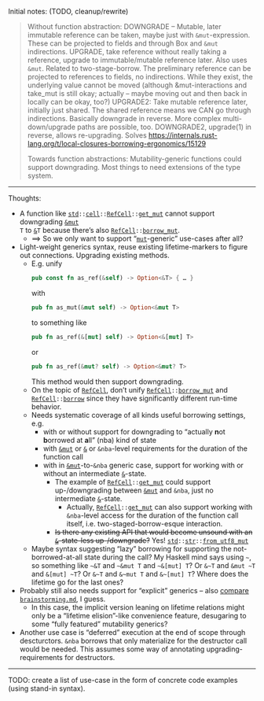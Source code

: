 Initial notes: (TODO, cleanup/rewrite)

> Without function abstraction: DOWNGRADE – Mutable, later immutable reference can be taken, maybe just with `&mut`-expression.
> These can be projected to fields and through Box and `&mut` indirections. UPGRADE, take reference without really taking a reference,
> upgrade to immutable/mutable reference later. Also uses `&mut`. Related to two-stage-borrow. The preliminary reference can be projected
> to references to fields, no indirections. While they exist, the underlying value cannot be moved (although &mut-interactions and take_mut
> is still okay; actually – maybe moving out and then back in locally can be okay, too?) UPGRADE2: Take mutable reference later, initially just shared.
> The shared reference means we CAN go through indirections. Basically downgrade in reverse. More complex multi-down/upgrade paths are possible, too.
> DOWNGRADE2, upgrade(1) in reverse, allows re-upgrading. Solves https://internals.rust-lang.org/t/local-closures-borrowing-ergonomics/15129
>
> Towards function abstractions: Mutability-generic functions could support downgrading. Most things to need extensions of the type system.

<hr>

Thoughts:
*   A function like <code>[std]::[cell]::[RefCell]::[get_mut]</code> cannot support downgrading <code>[&mut] T</code> to <code>[&]T</code>
    because there’s also <code>[RefCell]::[borrow_mut]</code>.
    *   ⟹ So we only want to support “[`mut`]-generic” use-cases after all?
*   Light-weight generics syntax, reuse existing lifetime-markers to figure out connections. Upgrading existing methods.
    *   E.g. unify
        ```rs
        pub const fn as_ref(&self) -> Option<&T> { … }
        ```
        with
        ```rs
        pub fn as_mut(&mut self) -> Option<&mut T>
        ```
        to something like
        ```rs
        pub fn as_ref(&[mut] self) -> Option<&[mut] T>
        ```
        or
        ```rs
        pub fn as_ref(&mut? self) -> Option<&mut? T>
        ```
        This method would then support downgrading.
    *   On the topic of [`RefCell`], don’t unify <code>[RefCell]::[borrow_mut]</code> and <code>[RefCell]::[borrow]</code> since they have significantly different
        run-time behavior.
    *   Needs systematic coverage of all kinds useful borrowing settings, e.g.
        *   with or without support for downgrading to “actually **n**ot **b**orrowed at **a**ll” (nba) kind of state
        *   with [`&mut`] or [`&`] or `&nba`-level requirements for the duration of the function call
        *   with in [`&mut`]-to-`&nba` generic case, support for working with or without an intermediate [`&`]-state.
            *   The example of <code>[RefCell]::[get_mut]</code> could support up-/downgrading between [`&mut`] and `&nba`, just no intermediate [`&`]-state.
                *   Actually, <code>[RefCell]::[get_mut]</code> can also support working with `&nba`-level access for the duration of the function call itself,
                    i.e. two-staged-borrow-esque interaction.
            *   <strike>Is there any existing API that would become unsound with an [`&`]-state-less up-/downgrade?</strike>
                Yes! <code>[std]::[str][str_mod]::[from_utf8_mut]</code>
    *   Maybe syntax suggesting “lazy” borrowing for supporting the not-borrowed-at-all state during the call? My Haskell mind says using `~`, so
        something like `~&T` and `~&mut T` and `~&[mut] T`? Or `&~T` and `&mut ~T` and `&[mut] ~T`? Or `&~T` and `&~mut T` and `&~[mut] T`?
        Where does the lifetime go for the last ones?
*   Probably still also needs support for “explicit” generics – also [compare `brainstorming.md`], I guess.
    *   In this case, the implicit version leaning on lifetime relations might only be a “lifetime elision”-like convenience feature, desugaring to some
        “fully featured” mutability generics? 
*   Another use case is “deferred” execution at the end of scope through descturctors. `&nba` borrows that only materialize for the destructor call would be
    needed. This assumes some way of annotating upgrading-requirements for destructors.

<hr>

TODO: create a list of use-case in the form of concrete code examples (using stand-in syntax).

[std]: https://doc.rust-lang.org/std/index.html
[cell]: https://doc.rust-lang.org/std/cell/index.html
[RefCell]: https://doc.rust-lang.org/std/cell/struct.RefCell.html
[`RefCell`]: https://doc.rust-lang.org/std/cell/struct.RefCell.html
[borrow]: https://doc.rust-lang.org/std/cell/struct.RefCell.html#method.borrow_mut
[borrow_mut]: https://doc.rust-lang.org/std/cell/struct.RefCell.html#method.borrow
[get_mut]: https://doc.rust-lang.org/std/cell/struct.RefCell.html#method.get_mut
[&mut]: https://doc.rust-lang.org/std/primitive.reference.html
[`&mut`]: https://doc.rust-lang.org/std/primitive.reference.html
[&]: https://doc.rust-lang.org/std/primitive.reference.html
[`&`]: https://doc.rust-lang.org/std/primitive.reference.html
[`mut`]: https://doc.rust-lang.org/std/keyword.mut.html
[compare `brainstorming.md`]: ./brainstorming.md#:~:text=Mutability%20generics
[str_mod]: https://doc.rust-lang.org/std/str/index.html
[from_utf8_mut]: https://doc.rust-lang.org/std/str/fn.from_utf8_mut.html
